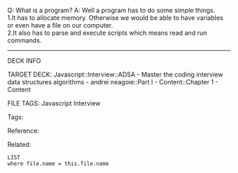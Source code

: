Q: What is a program?
A: Well a program has to do some simple things.  
1.It has to allocate memory. Otherwise we would be able to have variables or even have a file on our computer.  
2.It also has to parse and execute scripts which means read and run commands.
<!--ID: 1690026322485-->

---

DECK INFO

TARGET DECK: Javascript::Interview::ADSA - Master the coding interview data structures algorithms - andrei neagoie::Part I - Content::Chapter 1 - Content

FILE TAGS: Javascript Interview

Tags:

Reference:

Related:

```dataview
LIST
where file.name = this.file.name
```
